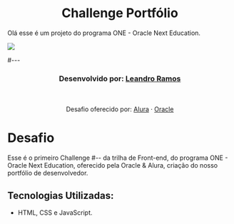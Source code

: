 <h1 align="center">Challenge Portfólio</h1>

Olá esse é um projeto do programa ONE - Oracle Next Education.

<img src="/img/projeto.png"/>

#---
  
<h3 align="center">Desenvolvido por:
    <a href="https://www.linkedin.com/in/lp-ramos/" target="_blank">Leandro Ramos</a>
</h3>

<p align="center"><br/><br/>
    Desafio oferecido por: 
    <a href="https://www.alura.com.br/">Alura</a> · <a href="https://www.oracle.com/br/education/oracle-next-education/">Oracle</a>
</p>

# Desafio
Esse é o primeiro Challenge #-- da trilha de Front-end, do programa ONE - Oracle Next Education, oferecido pela Oracle & Alura, criação do nosso portfólio de desenvolvedor.
        

## Tecnologias Utilizadas:
- HTML, CSS e JavaScript.